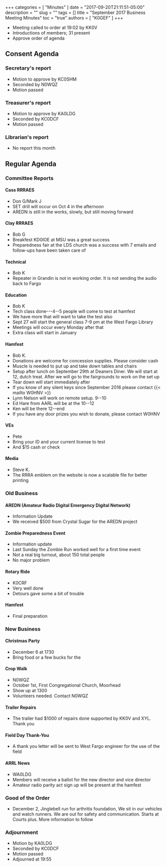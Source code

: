 +++
categories = [ "Minutes" ]
date = "2017-09-20T21:11:51-05:00"
description = ""
slug = ""
tags = []
title = "September 2017 Business Meeting Minutes"
toc = "true"
authors = [ "K0GEF" ]
+++


* Meeting called to order at 19:02 by KK0V
* Introductions of members; 31 present
* Approve order of agenda
<!--more-->
	
## Consent Agenda 

### Secretary's report
* Motion to approve by KC0SHM
* Seconded by N0WQZ
* Motion passed

### Treasurer's report
* Motion to approve by KA0LDG
* Seconded by KC0DCF
* Motion passed

### Librarian's report
* No report this month

## Regular Agenda

### Committee Reports 

#### Cass RRRAES
* Don G/Mark J
* SET drill will occur on Oct 4 in the afternoon
* AREDN is still in the works, slowly, but still moving forward

#### Clay RRRAES
* Bob G
* Breakfest KD0IOE at MSU was a great success
* Preparedness fair at the LDS church was a success with 7 emails and follow-ups have been taken care of

#### Technical
* Bob K
* Repeater in Grandin is not in working order. It is not sending the audio back to Fargo

#### Education
* Bob K
* Tech class done---4--5 people will come to test at hamfest
* We have more that will want to take the test also
* Sept 27 will start the general class 7-9 pm at the West Fargo Library
* Meetings will occur every Monday after that
* Extra class will start in January

#### Hamfest
* Bob K.
* Donations are welcome for concession supplies. Please consider cash
* Muscle is needed to put up and take down tables and chairs
* Setup after lunch on September 29th at Deaners Diner. We will start at 12, dutch treat. After we will go to the fairgrounds to work on the set up
* Tear down will start immediately after
* If you know of any silent keys since September 2016 please contact {{< mailto W0HNV >}}
* Lynn Nelson will work on remote setup. 9--10
* Ed Hare from AARL will be at the 10--12
* Ken will be there 12--end
* If you have any door prizes you wish to donate, please contact W0HNV

#### VEs
* Pete
* Bring your ID and your current license to test
* And $15 cash or check

#### Media
* Steve K.
* The RRRA emblem on the website is now a scalable file for better printing

### Old Business

#### AREDN (Amateur Radio Digital Emergency Digital Network)
* Information Update
* We received $500 from Crystal Sugar for the AREDN project

#### Zombie Preparedness Event
* Information update
* Last Sunday the Zombie Run worked well for a first time event
* Not a real big turnout, about 150 total people
* No major problem

#### Rotary Ride
* K0CRF
* Very well done
* Detours gave some a bit of trouble

#### Hamfest
* Final preparation

### New Business

#### Christmas Party
* December 6 at 1730
* Bring food or a few bucks for the

#### Crop Walk
* N0WQZ
* October 1st, First Congregational Church, Moorhead
* Show up at 1300
* Volunteers needed. Contact N0WQZ

#### Trailer Repairs
* The trailer had $1000 of repairs done supported by KK0V and XYL. Thank you

#### Field Day Thank-You
* A thank you letter will be sent to West Fargo engineer for the use of the field

#### ARRL News
* WA0LDG
* Members will receive a ballot for the new director and vice director
* Amateur radio parity act sign up will be present at the hamfest

### Good of the Order
* December 2, Jinglebell run for arthritis foundation, We sit in our
vehicles and watch runners.  We are out for safety and communication.
Starts at Courts plus.  More information to follow

### Adjournment
* Motion by KA0LDG
* Seconded by KC0DCF
* Motion passed
* Adjourned at 19:55

